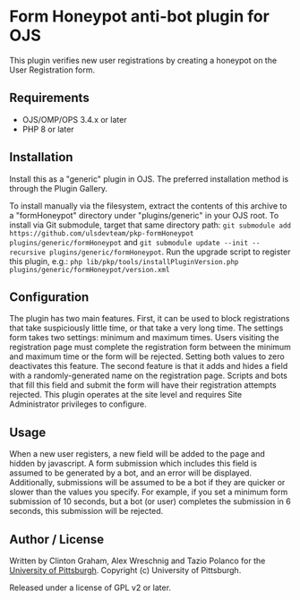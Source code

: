 # Form Honeypot anti-bot plugin for OJS

This plugin verifies new user registrations by creating a honeypot on the User Registration form.

## Requirements

* OJS/OMP/OPS 3.4.x or later
* PHP 8 or later

## Installation

Install this as a "generic" plugin in OJS. The preferred installation method is through the Plugin Gallery.

To install manually via the filesystem, extract the contents of this archive to a "formHoneypot" directory under "plugins/generic" in your OJS root.  To install via Git submodule, target that same directory path: `git submodule add https://github.com/ulsdevteam/pkp-formHoneypot plugins/generic/formHoneypot` and `git submodule update --init --recursive plugins/generic/formHoneypot`.  Run the upgrade script to register this plugin, e.g.: `php lib/pkp/tools/installPluginVersion.php plugins/generic/formHoneypot/version.xml`

## Configuration

The plugin has two main features. First, it can be used to block registrations that take suspiciously little time, or that take a very long time. The settings form takes two settings: minimum and maximum times. Users visiting the registration page must complete the registration form between the minimum and maximum time or the form will be rejected. Setting both values to zero deactivates this feature. The second feature is that it adds and hides a field with a randomly-generated name on the registration page. Scripts and bots that fill this field and submit the form will have their registration attempts rejected. This plugin operates at the site level and requires Site Administrator privileges to configure.

## Usage

When a new user registers, a new field will be added to the page and hidden by javascript.  A form submission which includes this field is assumed to be generated by a bot, and an error will be displayed.  Additionally, submissions will be assumed to be a bot if they are quicker or slower than the values you specify.  For example, if you set a minimum form submission of 10 seconds, but a bot (or user) completes the submission in 6 seconds, this submission will be rejected.

## Author / License

Written by Clinton Graham, Alex Wreschnig and Tazio Polanco for the [University of Pittsburgh](http://www.pitt.edu).  Copyright (c) University of Pittsburgh.

Released under a license of GPL v2 or later.

